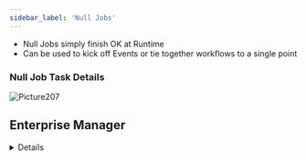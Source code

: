 ```yaml
---
sidebar_label: 'Null Jobs'
---
```



* Null Jobs simply finish OK at Runtime 
* Can be used to kick off Events or tie together workflows to a single point

### Null Job Task Details

![Picture207](../static/imgbasic/207.png)

## Enterprise Manager

<details>

#### Null Job Task Details
![Picture206](../static/imgbasic/206.png) 

</details>